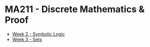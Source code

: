 # MA211 - Discrete Mathematics & Proof

- [Week 2 - Symbolic Logic](MA211/WK2.md)
- [Week 3 - Sets](MA211/WK3.md)
